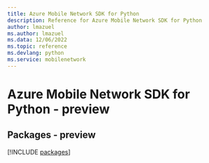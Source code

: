 ```yaml
---
title: Azure Mobile Network SDK for Python
description: Reference for Azure Mobile Network SDK for Python
author: lmazuel
ms.author: lmazuel
ms.data: 12/06/2022
ms.topic: reference
ms.devlang: python
ms.service: mobilenetwork
---
```

# Azure Mobile Network SDK for Python - preview
## Packages - preview
[!INCLUDE [packages](mobile-network-index.md)]